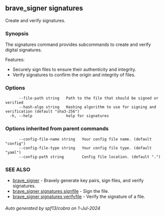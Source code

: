 ## brave_signer signatures

Create and verify signatures.

### Synopsis

The signatures command provides subcommands to create and verify digital signatures.

Features:
- Securely sign files to ensure their authenticity and integrity.
- Verify signatures to confirm the origin and integrity of files.


### Options

```
      --file-path string   Path to the file that should be signed or verified
      --hash-algo string   Hashing algorithm to use for signing and verification (default "sha3-256")
  -h, --help               help for signatures
```

### Options inherited from parent commands

```
      --config-file-name string   Your config file name. (default "config")
      --config-file-type string   Your config file type. (default "yaml")
      --config-path string        Config file location. (default ".")
```

### SEE ALSO

* [brave_signer](brave_signer.md)	 - Bravely generate key pairs, sign files, and verify signatures.
* [brave_signer signatures signfile](brave_signer_signatures_signfile.md)	 - Sign the file.
* [brave_signer signatures verifyfile](brave_signer_signatures_verifyfile.md)	 - Verify the signature of a file.

###### Auto generated by spf13/cobra on 1-Jul-2024

